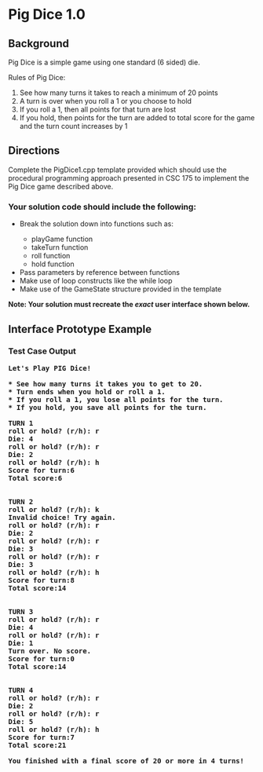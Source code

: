 # Pig Dice 1.0

## Background
Pig Dice is a simple game using one standard (6 sided) die. 

Rules of Pig Dice:
<ol>
<li>See how many turns it takes to reach a minimum of 20 points</li>
<li>A turn is over when you roll a 1 or you choose to hold</li>
<li>If you roll a 1, then all points for that turn are lost</li>
<li>If you hold, then points for the turn are added to total score for the game and the turn count increases by 1</li>
</ol>

## Directions
Complete the PigDice1.cpp template provided which should use the procedural programming approach presented in CSC 175 to implement the Pig Dice game described above. 

### Your solution code should include the following:
<ul>
<li>Break the solution down into functions such as:</li>
<ul><li>playGame function</li>
<li>takeTurn function</li>
<li>roll function</li>
<li>hold function</li></ul>
<li>Pass parameters by reference between functions</li>
<li>Make use of loop constructs like the while loop</li>
<li>Make use of the GameState structure provided in the template</li>
</ul>

<b>Note: Your solution must recreate the <i>exact</i> user interface shown below.</b>




## Interface Prototype Example

### Test Case Output
<pre><b>Let's Play PIG Dice!

* See how many turns it takes you to get to 20.
* Turn ends when you hold or roll a 1.
* If you roll a 1, you lose all points for the turn.
* If you hold, you save all points for the turn.

TURN 1
roll or hold? (r/h): r
Die: 4
roll or hold? (r/h): r
Die: 2
roll or hold? (r/h): h
Score for turn:6
Total score:6


TURN 2
roll or hold? (r/h): k
Invalid choice! Try again.
roll or hold? (r/h): r
Die: 2
roll or hold? (r/h): r
Die: 3
roll or hold? (r/h): r
Die: 3
roll or hold? (r/h): h
Score for turn:8
Total score:14


TURN 3
roll or hold? (r/h): r
Die: 4
roll or hold? (r/h): r
Die: 1
Turn over. No score.
Score for turn:0
Total score:14


TURN 4
roll or hold? (r/h): r
Die: 2
roll or hold? (r/h): r
Die: 5
roll or hold? (r/h): h
Score for turn:7
Total score:21

You finished with a final score of 20 or more in 4 turns!</b></pre>




